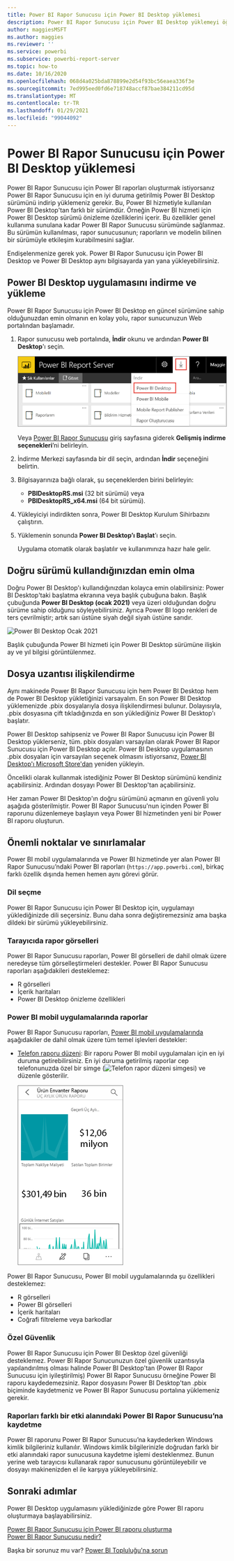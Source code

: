 ```yaml
---
title: Power BI Rapor Sunucusu için Power BI Desktop yüklemesi
description: Power BI Rapor Sunucusu için Power BI Desktop yüklemeyi öğrenin
author: maggiesMSFT
ms.author: maggies
ms.reviewer: ''
ms.service: powerbi
ms.subservice: powerbi-report-server
ms.topic: how-to
ms.date: 10/16/2020
ms.openlocfilehash: 068d4a025bda878899e2d54f93bc56eaea336f3e
ms.sourcegitcommit: 7ed995eed0fd6e718748accf87bae384211cd95d
ms.translationtype: MT
ms.contentlocale: tr-TR
ms.lasthandoff: 01/29/2021
ms.locfileid: "99044092"
---
```

# <a name="install-power-bi-desktop-for-power-bi-report-server"></a>Power BI Rapor Sunucusu için Power BI Desktop yüklemesi

Power BI Rapor Sunucusu için Power BI raporları oluşturmak istiyorsanız Power BI Rapor Sunucusu için en iyi duruma getirilmiş Power BI Desktop sürümünü indirip yüklemeniz gerekir. Bu, Power BI hizmetiyle kullanılan Power BI Desktop'tan farklı bir sürümdür. Örneğin Power BI hizmeti için Power BI Desktop sürümü önizleme özelliklerini içerir. Bu özellikler genel kullanıma sunulana kadar Power BI Rapor Sunucusu sürümünde sağlanmaz. Bu sürümün kullanılması, rapor sunucusunun; raporların ve modelin bilinen bir sürümüyle etkileşim kurabilmesini sağlar. 

Endişelenmenize gerek yok. Power BI Rapor Sunucusu için Power BI Desktop ve Power BI Desktop aynı bilgisayarda yan yana yükleyebilirsiniz.

## <a name="download-and-install-power-bi-desktop"></a>Power BI Desktop uygulamasını indirme ve yükleme

Power BI Rapor Sunucusu için Power BI Desktop en güncel sürümüne sahip olduğunuzdan emin olmanın en kolay yolu, rapor sunucunuzun Web portalından başlamadır.

1. Rapor sunucusu web portalında, **İndir** okunu ve ardından **Power BI Desktop**'ı seçin.

    ![Web portalından Power BI Desktop'ı indirme](media/install-powerbi-desktop/report-server-download-web-portal.png)

    Veya [Power BI Rapor Sunucusu](https://powerbi.microsoft.com/report-server/) giriş sayfasına giderek **Gelişmiş indirme seçenekleri**’ni belirleyin.

2. İndirme Merkezi sayfasında bir dil seçin, ardından **İndir** seçeneğini belirtin.

3. Bilgisayarınıza bağlı olarak, şu seçeneklerden birini belirleyin: 

    - **PBIDesktopRS.msi** (32 bit sürümü) veya
    - **PBIDesktopRS_x64.msi** (64 bit sürümü).

1. Yükleyiciyi indirdikten sonra, Power BI Desktop Kurulum Sihirbazını çalıştırın.

2. Yüklemenin sonunda **Power BI Desktop’ı Başlat**’ı seçin.

    Uygulama otomatik olarak başlatılır ve kullanımınıza hazır hale gelir.

## <a name="verify-youre-using-the-correct-version"></a>Doğru sürümü kullandığınızdan emin olma
Doğru Power BI Desktop'ı kullandığınızdan kolayca emin olabilirsiniz: Power BI Desktop'taki başlatma ekranına veya başlık çubuğuna bakın. Başlık çubuğunda **Power BI Desktop (ocak 2021)** veya üzeri olduğundan doğru sürüme sahip olduğunu söyleyebilirsiniz. Ayrıca Power BI logo renkleri de ters çevrilmiştir; artık sarı üstüne siyah değil siyah üstüne sarıdır.

![Power BI Desktop Ocak 2021](media/install-powerbi-desktop/power-bi-report-server-desktop.png)

Başlık çubuğunda Power BI hizmeti için Power BI Desktop sürümüne ilişkin ay ve yıl bilgisi görüntülenmez.

## <a name="file-extension-association"></a>Dosya uzantısı ilişkilendirme
Aynı makinede Power BI Rapor Sunucusu için hem Power BI Desktop hem de Power BI Desktop yükletiğinizi varsayalım. En son Power BI Desktop yüklemenizde .pbix dosyalarıyla dosya ilişkilendirmesi bulunur. Dolayısıyla, .pbix dosyasına çift tıkladığınızda en son yüklediğiniz Power BI Desktop'ı başlatır.

Power BI Desktop sahipseniz ve Power BI Rapor Sunucusu için Power BI Desktop yüklerseniz, tüm. pbix dosyaları varsayılan olarak Power BI Rapor Sunucusu için Power BI Desktop açılır. Power BI Desktop uygulamasının .pbix dosyaları için varsayılan seçenek olmasını istiyorsanız, [Power BI Desktop'ı Microsoft Store'dan](https://aka.ms/pbidesktopstore) yeniden yükleyin.

Öncelikli olarak kullanmak istediğiniz Power BI Desktop sürümünü kendiniz açabilirsiniz. Ardından dosyayı Power BI Desktop'tan açabilirsiniz.

Her zaman Power BI Desktop'ın doğru sürümünü açmanın en güvenli yolu aşağıda gösterilmiştir. Power BI Rapor Sunucusu'nun içinden Power BI raporunu düzenlemeye başlayın veya Power BI hizmetinden yeni bir Power BI raporu oluşturun.

## <a name="considerations-and-limitations"></a>Önemli noktalar ve sınırlamalar

Power BI mobil uygulamalarında ve Power BI hizmetinde yer alan Power BI Rapor Sunucusu’ndaki Power BI raporları (`https://app.powerbi.com`), birkaç farklı özellik dışında hemen hemen aynı görevi görür.

### <a name="selecting-a-language"></a>Dil seçme

Power BI Rapor Sunucusu için Power BI Desktop için, uygulamayı yüklediğinizde dili seçersiniz. Bunu daha sonra değiştiremezsiniz ama başka dildeki bir sürümü yükleyebilirsiniz.

### <a name="report-visuals-in-a-browser"></a>Tarayıcıda rapor görselleri

Power BI Rapor Sunucusu raporları, Power BI görselleri de dahil olmak üzere neredeyse tüm görselleştirmeleri destekler. Power BI Rapor Sunucusu raporları aşağıdakileri desteklemez:

* R görselleri
* İçerik haritaları
* Power BI Desktop önizleme özellikleri

### <a name="reports-in-the-power-bi-mobile-apps"></a>Power BI mobil uygulamalarında raporlar

Power BI Rapor Sunucusu raporları, [Power BI mobil uygulamalarında](../consumer/mobile/mobile-apps-for-mobile-devices.md) aşağıdakiler de dahil olmak üzere tüm temel işlevleri destekler:

* [Telefon raporu düzeni](../create-reports/desktop-create-phone-report.md): Bir raporu Power BI mobil uygulamaları için en iyi duruma getirebilirsiniz. En iyi duruma getirilmiş raporlar cep telefonunuzda özel bir simge (![Telefon rapor düzeni simgesi](media/install-powerbi-desktop/power-bi-rs-mobile-optimized-icon.png)) ve düzenle gösterilir.
  
    ![Telefonlar için en iyi duruma getirilmiş rapor](media/install-powerbi-desktop/power-bi-rs-mobile-optimized-report.png)

Power BI Rapor Sunucusu, Power BI mobil uygulamalarında şu özellikleri desteklemez:

* R görselleri
* Power BI görselleri
* İçerik haritaları
* Coğrafi filtreleme veya barkodlar

### <a name="custom-security"></a>Özel Güvenlik

Power BI Rapor Sunucusu için Power BI Desktop özel güvenliği desteklemez. Power BI Rapor Sunucunuzun özel güvenlik uzantısıyla yapılandırılmış olması halinde Power BI Desktop'tan (Power BI Rapor Sunucusu için iyileştirilmiş) Power BI Rapor Sunucusu örneğine Power BI raporu kaydedemezsiniz. Rapor dosyasını Power BI Desktop'tan .pbix biçiminde kaydetmeniz ve Power BI Rapor Sunucusu portalına yüklemeniz gerekir.

### <a name="saving-reports-to-a-power-bi-report-server-in-a-different-domain"></a>Raporları farklı bir etki alanındaki Power BI Rapor Sunucusu’na kaydetme

Power BI raporunu Power BI Rapor Sunucusu’na kaydederken Windows kimlik bilgileriniz kullanılır. Windows kimlik bilgilerinizle doğrudan farklı bir etki alanındaki rapor sunucusuna kaydetme işlemi desteklenmez. Bunun yerine web tarayıcısı kullanarak rapor sunucusunu görüntüleyebilir ve dosyayı makinenizden el ile karşıya yükleyebilirsiniz.

## <a name="next-steps"></a>Sonraki adımlar

Power BI Desktop uygulamasını yüklediğinizde göre Power BI raporu oluşturmaya başlayabilirsiniz.

[Power BI Rapor Sunucusu için Power BI raporu oluşturma](quickstart-create-powerbi-report.md)  
[Power BI Rapor Sunucusu nedir?](get-started.md)

Başka bir sorunuz mu var? [Power BI Topluluğu'na sorun](https://community.powerbi.com/)

